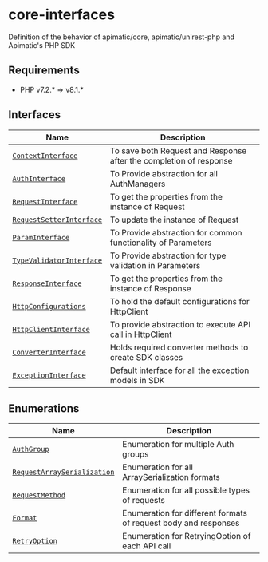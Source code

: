 # core-interfaces
Definition of the behavior of apimatic/core, apimatic/unirest-php and Apimatic's PHP SDK

## Requirements
- PHP v7.2.* => v8.1.*

## Interfaces
| Name                                                                    | Description                                                        |
|-------------------------------------------------------------------------|--------------------------------------------------------------------|
| [`ContextInterface`](src/Core/ContextInterface.php)                     | To save both Request and Response after the completion of response |
| [`AuthInterface`](src/Core/Authentication/AuthInterface.php)            | To Provide abstraction for all AuthManagers                        |
| [`RequestInterface`](src/Core/Request/RequestInterface.php)             | To get the properties from the instance of Request                 |
| [`RequestSetterInterface`](src/Core/Request/RequestSetterInterface.php) | To update the instance of Request                                  |
| [`ParamInterface`](src/Core/Request/ParamInterface.php)                 | To Provide abstraction for common functionality of Parameters      |
| [`TypeValidatorInterface`](src/Core/Request/TypeValidatorInterface.php) | To Provide abstraction for type validation in Parameters           |
| [`ResponseInterface`](src/Core/Response/ResponseInterface.php)          | To get the properties from the instance of Response                |
| [`HttpConfigurations`](src/Http/HttpConfigurations.php)                 | To hold the default configurations for HttpClient                  |
| [`HttpClientInterface`](src/Http/HttpClientInterface.php)               | To provide abstraction to execute API call in HttpClient           |
| [`ConverterInterface`](src/Sdk/ConverterInterface.php)                  | Holds required converter methods to create SDK classes             |
| [`ExceptionInterface`](src/Sdk/ExceptionInterface.php)                  | Default interface for all the exception models in SDK              |

## Enumerations
| Name                                                                          | Description                                                     |
|-------------------------------------------------------------------------------|-----------------------------------------------------------------|
| [`AuthGroup`](src/Core/Authentication/AuthGroup.php)                          | Enumeration for multiple Auth groups                            |
| [`RequestArraySerialization`](src/Core/Request/RequestArraySerialization.php) | Enumeration for all ArraySerialization formats                  |
| [`RequestMethod`](src/Core/Request/RequestMethod.php)                         | Enumeration for all possible types of requests                  |
| [`Format`](src/Core/Format.php)                                               | Enumeration for different formats of request body and responses |
| [`RetryOption`](src/Http/RetryOption.php)                                     | Enumeration for RetryingOption of each API call                 |
